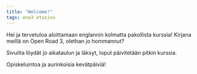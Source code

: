 ```yaml
---
title: "Welcome!"
tags: ena3 etusivu
---
```


Hei ja tervetuloa aloittamaan englannin kolmatta pakollista kurssia! Kirjana meillä on Open Road 3, olethan jo hommannut?

Sivuilta löydät jo aikataulun ja läksyt, loput päivitetään pitkin kurssia. 

Opiskeluintoa ja aurinkoisia kevätpäiviä!
